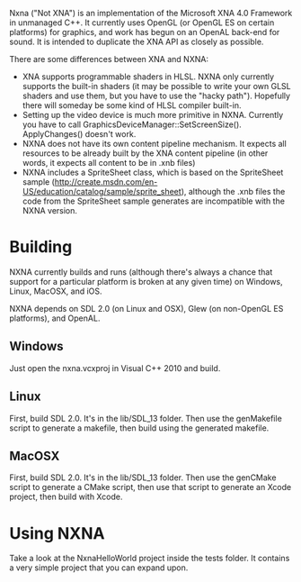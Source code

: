 Nxna ("Not XNA") is an implementation of the Microsoft XNA 4.0 Framework in unmanaged C++. It currently uses OpenGL (or OpenGL ES on certain platforms) for graphics, and work has begun on an OpenAL back-end for sound. It is intended to duplicate the XNA API as closely as possible.

There are some differences between XNA and NXNA:

  * XNA supports programmable shaders in HLSL. NXNA only currently supports the built-in shaders (it may be possible to write your own GLSL shaders and use them, but you have to use the "hacky path"). Hopefully there will someday be some kind of HLSL compiler built-in.
  * Setting up the video device is much more primitive in NXNA. Currently you have to call GraphicsDeviceManager::SetScreenSize(). ApplyChanges() doesn't work.
  * NXNA does not have its own content pipeline mechanism. It expects all resources to be already built by the XNA content pipeline (in other words, it expects all content to be in .xnb files)
  * NXNA includes a SpriteSheet class, which is based on the SpriteSheet sample (http://create.msdn.com/en-US/education/catalog/sample/sprite_sheet), although the .xnb files the code from the SpriteSheet sample generates are incompatible with the NXNA version.

# Building #

NXNA currently builds and runs (although there's always a chance that support for a particular platform is broken at any given time) on Windows, Linux, MacOSX, and iOS.

NXNA depends on SDL 2.0 (on Linux and OSX), Glew (on non-OpenGL ES platforms), and OpenAL.

## Windows ##
Just open the nxna.vcxproj in Visual C++ 2010 and build.

## Linux ##
First, build SDL 2.0. It's in the lib/SDL\_13 folder. Then use the genMakefile script to generate a makefile, then build using the generated makefile.

## MacOSX ##
First, build SDL 2.0. It's in the lib/SDL\_13 folder. Then use the genCMake script to generate a CMake script, then use that script to generate an Xcode project, then build with Xcode.

# Using NXNA #
Take a look at the NxnaHelloWorld project inside the tests folder. It contains a very simple project that you can expand upon.